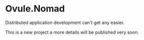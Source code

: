 # Ovule.Nomad
Distributed application development can't get any easier.

This is a new project a more details will be published very soon.
